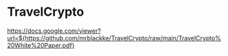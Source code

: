 # TravelCrypto
https://docs.google.com/viewer?url=${https://github.com/mrblackke/TravelCrypto/raw/main/TravelCrypto%20White%20Paper.pdf}
